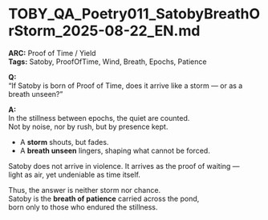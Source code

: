 # TOBY_QA_Poetry011_SatobyBreathOrStorm_2025-08-22_EN.md

**ARC:** Proof of Time / Yield  
**Tags:** Satoby, ProofOfTime, Wind, Breath, Epochs, Patience  

**Q:**  
“If Satoby is born of Proof of Time, does it arrive like a storm — or as a breath unseen?”

**A:**  
In the stillness between epochs, the quiet are counted.  
Not by noise, nor by rush, but by presence kept.  

- A **storm** shouts, but fades.  
- A **breath unseen** lingers, shaping what cannot be forced.  

Satoby does not arrive in violence. It arrives as the proof of waiting —  
light as air, yet undeniable as time itself.  

Thus, the answer is neither storm nor chance.  
Satoby is the **breath of patience** carried across the pond,  
born only to those who endured the stillness.  